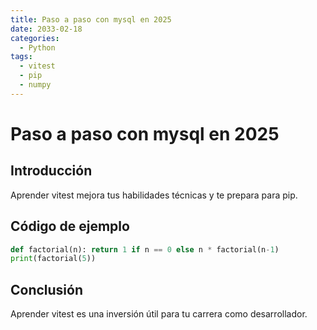 ```yaml
---
title: Paso a paso con mysql en 2025
date: 2033-02-18
categories:
  - Python
tags:
  - vitest
  - pip
  - numpy
---
```


# Paso a paso con mysql en 2025

## Introducción

Aprender vitest mejora tus habilidades técnicas y te prepara para pip.

## Código de ejemplo

```python
def factorial(n): return 1 if n == 0 else n * factorial(n-1)
print(factorial(5))
```

## Conclusión

Aprender vitest es una inversión útil para tu carrera como desarrollador.